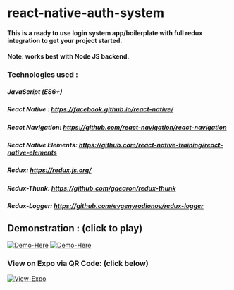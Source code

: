 # react-native-auth-system

#### This is a ready to use login system app/boilerplate with full redux integration to get your project started.

#### Note: works best with Node JS backend.

### Technologies used : 

##### JavaScript (ES6+)
##### React Native : https://facebook.github.io/react-native/
##### React Navigation: https://github.com/react-navigation/react-navigation
##### React Native Elements: https://github.com/react-native-training/react-native-elements
##### Redux: https://redux.js.org/
##### Redux-Thunk: https://github.com/gaearon/redux-thunk
##### Redux-Logger: https://github.com/evgenyrodionov/redux-logger

## Demonstration : (click to play)

[![Demo-Here](URL.gif)](RedirectURL "Recipes-MainScreen")
[![Demo-Here](URL.gif)](RedirectURL "Recipes-MainScreen")

### View on Expo via QR Code: (click below)

[![View-Expo](https://cdn-images-1.medium.com/max/1920/1*EKXYhntirnqHjXdTGmLXyw.png)](https://expo.io/@karanpratapsingh/the-react-native-auth-system "View-Expo") 
